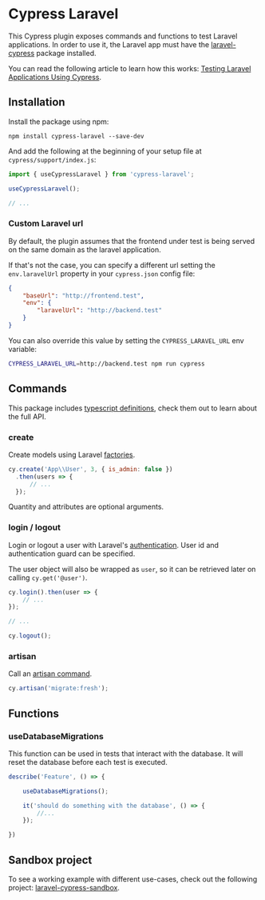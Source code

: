 # Cypress Laravel

This Cypress plugin exposes commands and functions to test Laravel applications. In order to use it, the Laravel app must have the [laravel-cypress](https://github.com/NoelDeMartin/laravel-cypress) package installed.

You can read the following article to learn how this works: [Testing Laravel Applications Using Cypress](https://noeldemartin.com/blog/testing-laravel-applications-using-cypress).

## Installation

Install the package using npm:

```
npm install cypress-laravel --save-dev
```

And add the following at the beginning of your setup file at `cypress/support/index.js`:

```js
import { useCypressLaravel } from 'cypress-laravel';

useCypressLaravel();

// ...
```

### Custom Laravel url

By default, the plugin assumes that the frontend under test is being served on the same domain as the laravel application.

If that's not the case, you can specify a different url setting the `env.laravelUrl` property in your `cypress.json` config file:

```json
{
    "baseUrl": "http://frontend.test",
    "env": {
        "laravelUrl": "http://backend.test"
    }
}
```

You can also override this value by setting the `CYPRESS_LARAVEL_URL` env variable:

```sh
CYPRESS_LARAVEL_URL=http://backend.test npm run cypress
```

## Commands

This package includes [typescript definitions](types/index.d.ts), check them out to learn about the full API.

### create

Create models using Laravel [factories](https://laravel.com/docs/6.x/database-testing#using-factories).

```js
cy.create('App\\User', 3, { is_admin: false })
  .then(users => {
      // ...
  });
```

Quantity and attributes are optional arguments.

### login / logout

Login or logout a user with Laravel's [authentication](https://laravel.com/docs/6.x/authentication). User id and authentication guard can be specified.

The user object will also be wrapped as `user`, so it can be retrieved later on calling `cy.get('@user')`.

```js
cy.login().then(user => {
    // ...
});

// ...

cy.logout();
```

### artisan

Call an [artisan command](https://laravel.com/docs/7.x/artisan).

```js
cy.artisan('migrate:fresh');
```

## Functions

### useDatabaseMigrations

This function can be used in tests that interact with the database. It will reset the database before each test is executed.

```js
describe('Feature', () => {

    useDatabaseMigrations();

    it('should do something with the database', () => {
        //...
    });

})
```

## Sandbox project

To see a working example with different use-cases, check out the following project: [laravel-cypress-sandbox](https://github.com/NoelDeMartin/laravel-cypress-sandbox/).
